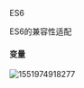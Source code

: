 ES6

ES6的兼容性适配

#### 变量

![1551974918277](C:\Users\Administrator\AppData\Roaming\Typora\typora-user-images\1551974918277.png)